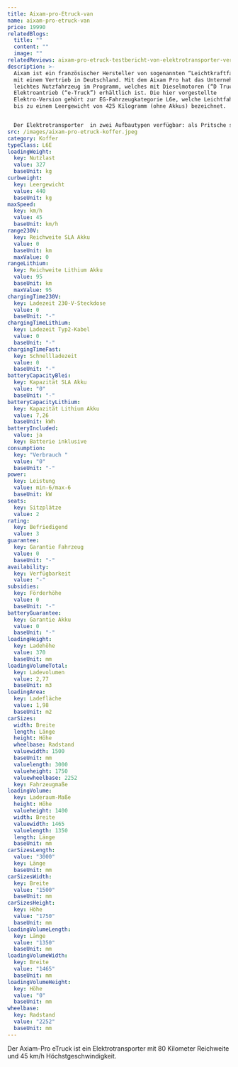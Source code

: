 ```yaml
---
title: Aixam-pro-Etruck-van
name: aixam-pro-etruck-van
price: 19990
relatedBlogs:
  title: ""
  content: ""
  image: ""
relatedReviews: aixam-pro-etruck-testbericht-von-elektrotransporter-vergleich
description: >-
  Aixam ist ein französischer Hersteller von sogenannten “Leichtkraftfahrzeugen”
  mit einem Vertrieb in Deutschland. Mit dem Aixam Pro hat das Unternehmen ein
  leichtes Nutzfahrzeug im Programm, welches mit Dieselmotoren (“D Truck”) sowie
  Elektroantrieb (“e-Truck”) erhältlich ist. Die hier vorgestellte
  Elektro-Version gehört zur EG-Fahrzeugkategorie L6e, welche Leichtfahrzeuge
  bis zu einem Leergewicht von 425 Kilogramm (ohne Akkus) bezeichnet.


  Der Elektrotransporter  in zwei Aufbautypen verfügbar: als Pritsche sowie mit Kofferaufbau (“Van”). Durch seine kleinen Außenmaße ist das Fahrzeug speziell für den Transport von Waren und Gerätschaften in engen Straßen und begrenztem Gelände konzipiert.
src: /images/aixam-pro-etruck-koffer.jpeg
category: Koffer
typeClass: L6E
loadingWeight:
  key: Nutzlast
  value: 327
  baseUnit: kg
curbweight:
  key: Leergewicht
  value: 440
  baseUnit: kg
maxSpeed:
  key: km/h
  value: 45
  baseUnit: km/h
range230V:
  key: Reichweite SLA Akku
  value: 0
  baseUnit: km
  maxValue: 0
rangeLithium:
  key: Reichweite Lithium Akku
  value: 95
  baseUnit: km
  maxValue: 95
chargingTime230V:
  key: Ladezeit 230-V-Steckdose
  value: 0
  baseUnit: "-"
chargingTimeLithium:
  key: Ladezeit Typ2-Kabel
  value: 0
  baseUnit: "-"
chargingTimeFast:
  key: Schnellladezeit
  value: 0
  baseUnit: "-"
batteryCapacityBlei:
  key: Kapazität SLA Akku
  value: "0"
  baseUnit: "-"
batteryCapacityLithium:
  key: Kapazität Lithium Akku
  value: 7,26
  baseUnit: kWh
batteryIncluded:
  value: ja
  key: Batterie inklusive
consumption:
  key: "Verbrauch "
  value: "0"
  baseUnit: "-"
power:
  key: Leistung
  value: min-6/max-6
  baseUnit: kW
seats:
  key: Sitzplätze
  value: 2
rating:
  key: Befriedigend
  value: 3
guarantee:
  key: Garantie Fahrzeug
  value: 0
  baseUnit: "-"
availability:
  key: Verfügbarkeit
  value: "-"
subsidies:
  key: Förderhöhe
  value: 0
  baseUnit: "-"
batteryGuarantee:
  key: Garantie Akku
  value: 0
  baseUnit: "-"
loadingHeight:
  key: Ladehöhe
  value: 370
  baseUnit: mm
loadingVolumeTotal:
  key: Ladevolumen
  value: 2,77
  baseUnit: m3
loadingArea:
  key: Ladefläche
  value: 1,98
  baseUnit: m2
carSizes:
  width: Breite
  length: Länge
  height: Höhe
  wheelbase: Radstand
  valuewidth: 1500
  baseUnit: mm
  valuelength: 3000
  valueheight: 1750
  valuewheelbase: 2252
  key: Fahrzeugmaße
loadingVolume:
  key: Laderaum-Maße
  height: Höhe
  valueheight: 1400
  width: Breite
  valuewidth: 1465
  valuelength: 1350
  length: Länge
  baseUnit: mm
carSizesLength:
  value: "3000"
  key: Länge
  baseUnit: mm
carSizesWidth:
  key: Breite
  value: "1500"
  baseUnit: mm
carSizesHeight:
  key: Höhe
  value: "1750"
  baseUnit: mm
loadingVolumeLength:
  key: Länge
  value: "1350"
  baseUnit: mm
loadingVolumeWidth:
  key: Breite
  value: "1465"
  baseUnit: mm
loadingVolumeHeight:
  key: Höhe
  value: "0"
  baseUnit: mm
wheelbase:
  key: Radstand
  value: "2252"
  baseUnit: mm
---
```


Der Axiam-Pro eTruck ist ein Elektrotransporter mit 80 Kilometer Reichweite und 45 km/h Höchstgeschwindigkeit.
